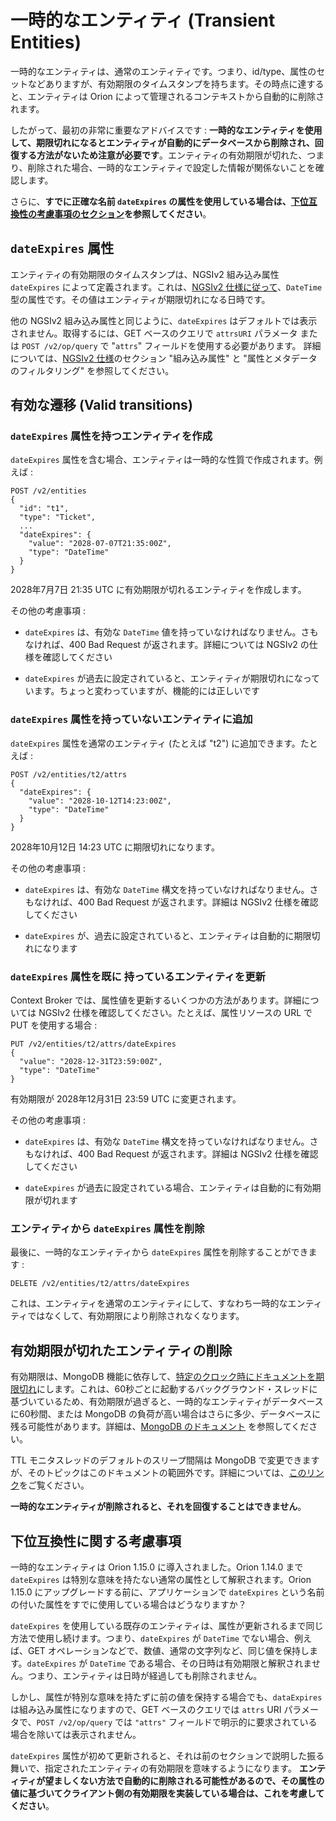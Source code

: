 # 一時的なエンティティ (Transient Entities)

一時的なエンティティは、通常のエンティティです。つまり、id/type、属性のセットなどありますが、有効期限のタイムスタンプを持ちます。その時点に達すると、エンティティは Orion によって管理されるコンテキストから自動的に削除されます。

したがって、最初の非常に重要なアドバイスです : **一時的なエンティティを使用して、期限切れになるとエンティティが自動的にデータベースから削除され、回復する方法がないため注意が必要です**。エンティティの有効期限が切れた、つまり、削除された場合、一時的なエンティティで設定した情報が関係ないことを確認します。

さらに、**すでに正確な名前 `dateExpires` の属性を使用している場合は、[下位互換性の考慮事項のセクション](#backward-compatibility-considerations)を参照してください**。

## `dateExpires` 属性

エンティティの有効期限のタイムスタンプは、NGSIv2 組み込み属性 `dateExpires` によって定義されます。これは、[NGSIv2 仕様に従って](http://telefonicaid.github.io/fiware-orion/api/v2/stable)、`DateTime` 型の属性です。その値はエンティティが期限切れになる日時です。

他の NGSIv2 組み込み属性と同じように、`dateExpires` はデフォルトでは表示されません。取得するには、GET ベースのクエリで `attrsURI` パラメータ または `POST /v2/op/query` で "`attrs`" フィールドを使用する必要があります。 詳細については、[NGSIv2 仕様](http://telefonicaid.github.io/fiware-orion/api/v2/stable)のセクション "組み込み属性" と "属性とメタデータのフィルタリング" を参照してください。

## 有効な遷移 (Valid transitions)

### `dateExpires` 属性を持つエンティティを作成

`dateExpires` 属性を含む場合、エンティティは一時的な性質で作成されます。例えば :

```
POST /v2/entities
{
  "id": "t1",
  "type": "Ticket",
  ...
  "dateExpires": {
    "value": "2028-07-07T21:35:00Z",
    "type": "DateTime"
  }
}
```

2028年7月7日 21:35 UTC に有効期限が切れるエンティティを作成します。

その他の考慮事項 :

* `dateExpires` は、有効な `DateTime` 値を持っていなければなりません。さもなければ、400 Bad Request が返されます。詳細については NGSIv2 の仕様を確認してください

* `dateExpires` が過去に設定されていると、エンティティが期限切れになっています。ちょっと変わっていますが、機能的には正しいです

### `dateExpires` 属性を持っていないエンティティに追加

`dateExpires`  属性を通常のエンティティ (たとえば "t2") に追加できます。たとえば :

```
POST /v2/entities/t2/attrs
{
  "dateExpires": {
    "value": "2028-10-12T14:23:00Z",
    "type": "DateTime"
  }
}
```

2028年10月12日 14:23 UTC に期限切れになります。

その他の考慮事項 :

* `dateExpires` は、有効な `DateTime` 構文を持っていなければなりません。さもなければ、400 Bad Request が返されます。詳細は NGSIv2 仕様を確認してください

* `dateExpires` が、過去に設定されていると、エンティティは自動的に期限切れになります

### `dateExpires` 属性を既に 持っているエンティティを更新

Context Broker では、属性値を更新するいくつかの方法があります。詳細については NGSIv2 仕様を確認してください。たとえば、属性リソースの URL で PUT を使用する場合 :

```
PUT /v2/entities/t2/attrs/dateExpires
{  
  "value": "2028-12-31T23:59:00Z",
  "type": "DateTime"
}
```

有効期限が 2028年12月31日 23:59 UTC に変更されます。

その他の考慮事項 :

* `dateExpires` は、有効な `DateTime` 構文を持っていなければなりません。さもなければ、400 Bad Request が返されます。詳細は NGSIv2 仕様を確認してください

* `dateExpires` が過去に設定されている場合、エンティティは自動的に有効期限が切れます

### エンティティから `dateExpires` 属性を削除

最後に、一時的なエンティティから `dateExpires` 属性を削除することができます :

```
DELETE /v2/entities/t2/attrs/dateExpires
```

これは、エンティティを通常のエンティティにして、すなわち一時的なエンティティではなくして、有効期限により削除されなくなります。

## 有効期限が切れたエンティティの削除

有効期限は、MongoDB 機能に依存して、[特定のクロック時にドキュメントを期限切れ](https://docs.mongodb.com/manual/tutorial/expire-data/#expire-documents-at-a-specific-clock-time)にします。これは、60秒ごとに起動するバックグラウンド・スレッドに基づいているため、有効期限が過ぎると、一時的なエンティティがデータベースに60秒間、または MongoDB の負荷が高い場合はさらに多少、データベースに残る可能性があります。詳細は、[MongoDB のドキュメント](https://docs.mongodb.com/manual/core/index-ttl/#timing-of-the-delete-operation)
を参照してください。

TTL モニタスレッドのデフォルトのスリープ間隔は MongoDB で変更できますが、そのトピックはこのドキュメントの範囲外です。詳細については、[このリンク](http://hassansin.github.io/working-with-mongodb-ttl-index#ttlmonitor-sleep-interval)をご覧ください。

**一時的なエンティティが削除されると、それを回復することはできません**。

<a name="backward-compatibility-considerations"></a>
## 下位互換性に関する考慮事項

一時的なエンティティは Orion 1.15.0 に導入されました。Orion 1.14.0 まで `dateExpires` は特別な意味を持たない通常の属性として解釈されます。Orion 1.15.0 にアップグレードする前に、アプリケーションで `dateExpires` という名前の付いた属性をすでに使用している場合はどうなりますか？

`dateExpires` を使用している既存のエンティティは、属性が更新されるまで同じ方法で使用し続けます。つまり、`dateExpires` が `DateTime` でない場合、例えば、GET オペレーションなどで、数値、通常の文字列など、同じ値を保持します。`dateExpires` が `DateTime` である場合、その日時は有効期限と解釈されません。つまり、エンティティは日時が経過しても削除されません。

しかし、属性が特別な意味を持たずに前の値を保持する場合でも、`dataExpires` は組み込み属性になりますので、GET ベースのクエリでは `attrs` URI パラメータで、`POST /v2/op/query` では `"attrs"` フィールドで明示的に要求されている場合を除いては表示されません。

`dateExpires` 属性が初めて更新されると、それは前のセクションで説明した振る舞いで、指定されたエンティティの有効期限を意味するようになります。 **エンティティが望ましくない方法で自動的に削除される可能性があるので、その属性の値に基づいてクライアント側の有効期限を実装している場合は、これを考慮してください**。
